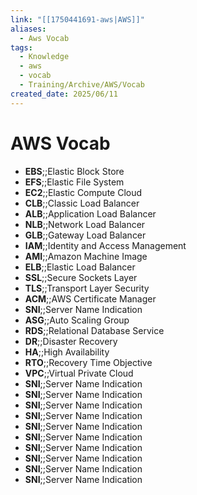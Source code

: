 ```yaml
---
link: "[[1750441691-aws|AWS]]"
aliases:
  - Aws Vocab
tags:
  - Knowledge
  - aws
  - vocab
  - Training/Archive/AWS/Vocab
created_date: 2025/06/11
---
```

# AWS Vocab
- **EBS**;;Elastic Block Store
- **EFS**;;Elastic File System
- **EC2**;;Elastic Compute Cloud
- **CLB**;;Classic Load Balancer
- **ALB**;;Application Load Balancer
- **NLB**;;Network Load Balancer
- **GLB**;;Gateway Load Balancer
- **IAM**;;Identity and Access Management
- **AMI**;;Amazon Machine Image
- **ELB**;;Elastic Load Balancer
- **SSL**;;Secure Sockets Layer
- **TLS**;;Transport Layer Security
- **ACM**;;AWS Certificate Manager
- **SNI**;;Server Name Indication
- **ASG**;;Auto Scaling Group
- **RDS**;;Relational Database Service
- **DR**;;Disaster Recovery
- **HA**;;High Availability
- **RTO**;;Recovery Time Objective
- **VPC**;;Virtual Private Cloud
- **SNI**;;Server Name Indication
- **SNI**;;Server Name Indication
- **SNI**;;Server Name Indication
- **SNI**;;Server Name Indication
- **SNI**;;Server Name Indication
- **SNI**;;Server Name Indication
- **SNI**;;Server Name Indication
- **SNI**;;Server Name Indication
- **SNI**;;Server Name Indication
- **SNI**;;Server Name Indication
